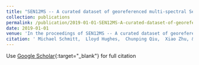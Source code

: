 ```yaml
---
title: "SEN12MS -- A curated dataset of georeferenced multi-spectral Sentinel-1/2 imagery for deep learning and data fusion"
collection: publications
permalink: /publication/2019-01-01-SEN12MS-A-curated-dataset-of-georeferenced-multi-spectral-Sentinel-12-imagery-for-deep-learning-and-data-fusion
date: 2019-01-01
venue: 'In the proceedings of SEN12MS -- A curated dataset of georeferenced multi-spectral Sentinel-1/2 imagery for deep learning and data fusion'
citation: ' Michael Schmitt,  Lloyd Hughes,  Chunping Qiu,  Xiao Zhu, &quot;SEN12MS -- A curated dataset of georeferenced multi-spectral Sentinel-1/2 imagery for deep learning and data fusion.&quot; In the proceedings of SEN12MS -- A curated dataset of georeferenced multi-spectral Sentinel-1/2 imagery for deep learning and data fusion, 2019.'
---
```

Use [Google Scholar](https://scholar.google.com/scholar?q=SEN12MS++++A+curated+dataset+of+georeferenced+multi+spectral+Sentinel+1/2+imagery+for+deep+learning+and+data+fusion){:target="_blank"} for full citation